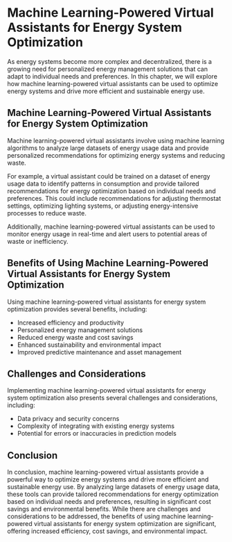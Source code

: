 # Machine Learning-Powered Virtual Assistants for Energy System Optimization

As energy systems become more complex and decentralized, there is a growing need for personalized energy management solutions that can adapt to individual needs and preferences. In this chapter, we will explore how machine learning-powered virtual assistants can be used to optimize energy systems and drive more efficient and sustainable energy use.

Machine Learning-Powered Virtual Assistants for Energy System Optimization
--------------------------------------------------------------------------

Machine learning-powered virtual assistants involve using machine learning algorithms to analyze large datasets of energy usage data and provide personalized recommendations for optimizing energy systems and reducing waste.

For example, a virtual assistant could be trained on a dataset of energy usage data to identify patterns in consumption and provide tailored recommendations for energy optimization based on individual needs and preferences. This could include recommendations for adjusting thermostat settings, optimizing lighting systems, or adjusting energy-intensive processes to reduce waste.

Additionally, machine learning-powered virtual assistants can be used to monitor energy usage in real-time and alert users to potential areas of waste or inefficiency.

Benefits of Using Machine Learning-Powered Virtual Assistants for Energy System Optimization
--------------------------------------------------------------------------------------------

Using machine learning-powered virtual assistants for energy system optimization provides several benefits, including:

* Increased efficiency and productivity
* Personalized energy management solutions
* Reduced energy waste and cost savings
* Enhanced sustainability and environmental impact
* Improved predictive maintenance and asset management

Challenges and Considerations
-----------------------------

Implementing machine learning-powered virtual assistants for energy system optimization also presents several challenges and considerations, including:

* Data privacy and security concerns
* Complexity of integrating with existing energy systems
* Potential for errors or inaccuracies in prediction models

Conclusion
----------

In conclusion, machine learning-powered virtual assistants provide a powerful way to optimize energy systems and drive more efficient and sustainable energy use. By analyzing large datasets of energy usage data, these tools can provide tailored recommendations for energy optimization based on individual needs and preferences, resulting in significant cost savings and environmental benefits. While there are challenges and considerations to be addressed, the benefits of using machine learning-powered virtual assistants for energy system optimization are significant, offering increased efficiency, cost savings, and environmental impact.

